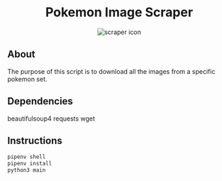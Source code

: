 <h1 align="center">Pokemon Image Scraper</h1>

<div align='center'>
    <img src="" alt="scraper icon"/>
</div>

## About
The purpose of this script is to download all the images from a specific pokemon set.

## Dependencies

beautifulsoup4
requests
wget

## Instructions

```bash
pipenv shell
pipenv install
python3 main
```
